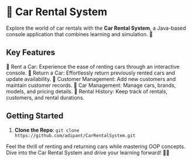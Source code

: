 # 🚗 Car Rental System

Explore the world of car rentals with the **Car Rental System**, a Java-based console application that combines learning and simulation. 🌟

## Key Features

🚀 Rent a Car: Experience the ease of renting cars through an interactive console.
🔁 Return a Car: Effortlessly return previously rented cars and update availability.
👥 Customer Management: Add new customers and maintain customer records.
🚗 Car Management: Manage cars, brands, models, and pricing details.
📝 Rental History: Keep track of rentals, customers, and rental durations.

## Getting Started

1. **Clone the Repo**: `git clone https://github.com/adipant/CarRentalSystem.git`

Feel the thrill of renting and returning cars while mastering OOP concepts. Dive into the Car Rental System and drive your learning forward! 🚗💨
